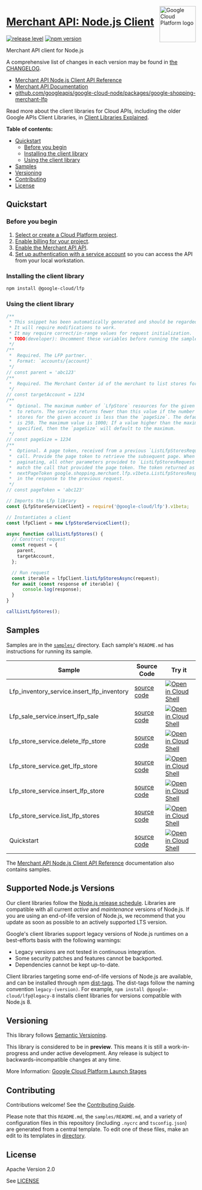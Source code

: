 [//]: # "This README.md file is auto-generated, all changes to this file will be lost."
[//]: # "To regenerate it, use `python -m synthtool`."
<img src="https://avatars2.githubusercontent.com/u/2810941?v=3&s=96" alt="Google Cloud Platform logo" title="Google Cloud Platform" align="right" height="96" width="96"/>

# [Merchant API: Node.js Client](https://github.com/googleapis/google-cloud-node/tree/main/packages/google-shopping-merchant-lfp)

[![release level](https://img.shields.io/badge/release%20level-preview-yellow.svg?style=flat)](https://cloud.google.com/terms/launch-stages)
[![npm version](https://img.shields.io/npm/v/@google-cloud/lfp.svg)](https://www.npmjs.org/package/@google-cloud/lfp)




Merchant API client for Node.js


A comprehensive list of changes in each version may be found in
[the CHANGELOG](https://github.com/googleapis/google-cloud-node/tree/main/packages/google-shopping-merchant-lfp/CHANGELOG.md).

* [Merchant API Node.js Client API Reference][client-docs]
* [Merchant API Documentation][product-docs]
* [github.com/googleapis/google-cloud-node/packages/google-shopping-merchant-lfp](https://github.com/googleapis/google-cloud-node/tree/main/packages/google-shopping-merchant-lfp)

Read more about the client libraries for Cloud APIs, including the older
Google APIs Client Libraries, in [Client Libraries Explained][explained].

[explained]: https://cloud.google.com/apis/docs/client-libraries-explained

**Table of contents:**


* [Quickstart](#quickstart)
  * [Before you begin](#before-you-begin)
  * [Installing the client library](#installing-the-client-library)
  * [Using the client library](#using-the-client-library)
* [Samples](#samples)
* [Versioning](#versioning)
* [Contributing](#contributing)
* [License](#license)

## Quickstart

### Before you begin

1.  [Select or create a Cloud Platform project][projects].
1.  [Enable billing for your project][billing].
1.  [Enable the Merchant API API][enable_api].
1.  [Set up authentication with a service account][auth] so you can access the
    API from your local workstation.

### Installing the client library

```bash
npm install @google-cloud/lfp
```


### Using the client library

```javascript
/**
 * This snippet has been automatically generated and should be regarded as a code template only.
 * It will require modifications to work.
 * It may require correct/in-range values for request initialization.
 * TODO(developer): Uncomment these variables before running the sample.
 */
/**
 *  Required. The LFP partner.
 *  Format: `accounts/{account}`
 */
// const parent = 'abc123'
/**
 *  Required. The Merchant Center id of the merchant to list stores for.
 */
// const targetAccount = 1234
/**
 *  Optional. The maximum number of `LfpStore` resources for the given account
 *  to return. The service returns fewer than this value if the number of
 *  stores for the given account is less than the `pageSize`. The default value
 *  is 250. The maximum value is 1000; If a value higher than the maximum is
 *  specified, then the `pageSize` will default to the maximum.
 */
// const pageSize = 1234
/**
 *  Optional. A page token, received from a previous `ListLfpStoresRequest`
 *  call. Provide the page token to retrieve the subsequent page. When
 *  paginating, all other parameters provided to `ListLfpStoresRequest` must
 *  match the call that provided the page token. The token returned as
 *  nextPageToken google.shopping.merchant.lfp.v1beta.ListLfpStoresResponse.next_page_token 
 *  in the response to the previous request.
 */
// const pageToken = 'abc123'

// Imports the Lfp library
const {LfpStoreServiceClient} = require('@google-cloud/lfp').v1beta;

// Instantiates a client
const lfpClient = new LfpStoreServiceClient();

async function callListLfpStores() {
  // Construct request
  const request = {
    parent,
    targetAccount,
  };

  // Run request
  const iterable = lfpClient.listLfpStoresAsync(request);
  for await (const response of iterable) {
      console.log(response);
  }
}

callListLfpStores();

```



## Samples

Samples are in the [`samples/`](https://github.com/googleapis/google-cloud-node/tree/main/packages/google-shopping-merchant-lfp/samples) directory. Each sample's `README.md` has instructions for running its sample.

| Sample                      | Source Code                       | Try it |
| --------------------------- | --------------------------------- | ------ |
| Lfp_inventory_service.insert_lfp_inventory | [source code](https://github.com/googleapis/google-cloud-node/blob/main/packages/google-shopping-merchant-lfp/samples/generated/v1beta/lfp_inventory_service.insert_lfp_inventory.js) | [![Open in Cloud Shell][shell_img]](https://console.cloud.google.com/cloudshell/open?git_repo=https://github.com/googleapis/google-cloud-node&page=editor&open_in_editor=packages/google-shopping-merchant-lfp/samples/generated/v1beta/lfp_inventory_service.insert_lfp_inventory.js,packages/google-shopping-merchant-lfp/samples/README.md) |
| Lfp_sale_service.insert_lfp_sale | [source code](https://github.com/googleapis/google-cloud-node/blob/main/packages/google-shopping-merchant-lfp/samples/generated/v1beta/lfp_sale_service.insert_lfp_sale.js) | [![Open in Cloud Shell][shell_img]](https://console.cloud.google.com/cloudshell/open?git_repo=https://github.com/googleapis/google-cloud-node&page=editor&open_in_editor=packages/google-shopping-merchant-lfp/samples/generated/v1beta/lfp_sale_service.insert_lfp_sale.js,packages/google-shopping-merchant-lfp/samples/README.md) |
| Lfp_store_service.delete_lfp_store | [source code](https://github.com/googleapis/google-cloud-node/blob/main/packages/google-shopping-merchant-lfp/samples/generated/v1beta/lfp_store_service.delete_lfp_store.js) | [![Open in Cloud Shell][shell_img]](https://console.cloud.google.com/cloudshell/open?git_repo=https://github.com/googleapis/google-cloud-node&page=editor&open_in_editor=packages/google-shopping-merchant-lfp/samples/generated/v1beta/lfp_store_service.delete_lfp_store.js,packages/google-shopping-merchant-lfp/samples/README.md) |
| Lfp_store_service.get_lfp_store | [source code](https://github.com/googleapis/google-cloud-node/blob/main/packages/google-shopping-merchant-lfp/samples/generated/v1beta/lfp_store_service.get_lfp_store.js) | [![Open in Cloud Shell][shell_img]](https://console.cloud.google.com/cloudshell/open?git_repo=https://github.com/googleapis/google-cloud-node&page=editor&open_in_editor=packages/google-shopping-merchant-lfp/samples/generated/v1beta/lfp_store_service.get_lfp_store.js,packages/google-shopping-merchant-lfp/samples/README.md) |
| Lfp_store_service.insert_lfp_store | [source code](https://github.com/googleapis/google-cloud-node/blob/main/packages/google-shopping-merchant-lfp/samples/generated/v1beta/lfp_store_service.insert_lfp_store.js) | [![Open in Cloud Shell][shell_img]](https://console.cloud.google.com/cloudshell/open?git_repo=https://github.com/googleapis/google-cloud-node&page=editor&open_in_editor=packages/google-shopping-merchant-lfp/samples/generated/v1beta/lfp_store_service.insert_lfp_store.js,packages/google-shopping-merchant-lfp/samples/README.md) |
| Lfp_store_service.list_lfp_stores | [source code](https://github.com/googleapis/google-cloud-node/blob/main/packages/google-shopping-merchant-lfp/samples/generated/v1beta/lfp_store_service.list_lfp_stores.js) | [![Open in Cloud Shell][shell_img]](https://console.cloud.google.com/cloudshell/open?git_repo=https://github.com/googleapis/google-cloud-node&page=editor&open_in_editor=packages/google-shopping-merchant-lfp/samples/generated/v1beta/lfp_store_service.list_lfp_stores.js,packages/google-shopping-merchant-lfp/samples/README.md) |
| Quickstart | [source code](https://github.com/googleapis/google-cloud-node/blob/main/packages/google-shopping-merchant-lfp/samples/quickstart.js) | [![Open in Cloud Shell][shell_img]](https://console.cloud.google.com/cloudshell/open?git_repo=https://github.com/googleapis/google-cloud-node&page=editor&open_in_editor=packages/google-shopping-merchant-lfp/samples/quickstart.js,packages/google-shopping-merchant-lfp/samples/README.md) |



The [Merchant API Node.js Client API Reference][client-docs] documentation
also contains samples.

## Supported Node.js Versions

Our client libraries follow the [Node.js release schedule](https://github.com/nodejs/release#release-schedule).
Libraries are compatible with all current _active_ and _maintenance_ versions of
Node.js.
If you are using an end-of-life version of Node.js, we recommend that you update
as soon as possible to an actively supported LTS version.

Google's client libraries support legacy versions of Node.js runtimes on a
best-efforts basis with the following warnings:

* Legacy versions are not tested in continuous integration.
* Some security patches and features cannot be backported.
* Dependencies cannot be kept up-to-date.

Client libraries targeting some end-of-life versions of Node.js are available, and
can be installed through npm [dist-tags](https://docs.npmjs.com/cli/dist-tag).
The dist-tags follow the naming convention `legacy-(version)`.
For example, `npm install @google-cloud/lfp@legacy-8` installs client libraries
for versions compatible with Node.js 8.

## Versioning

This library follows [Semantic Versioning](http://semver.org/).







This library is considered to be in **preview**. This means it is still a
work-in-progress and under active development. Any release is subject to
backwards-incompatible changes at any time.


More Information: [Google Cloud Platform Launch Stages][launch_stages]

[launch_stages]: https://cloud.google.com/terms/launch-stages

## Contributing

Contributions welcome! See the [Contributing Guide](https://github.com/googleapis/google-cloud-node/blob/main/CONTRIBUTING.md).

Please note that this `README.md`, the `samples/README.md`,
and a variety of configuration files in this repository (including `.nycrc` and `tsconfig.json`)
are generated from a central template. To edit one of these files, make an edit
to its templates in
[directory](https://github.com/googleapis/synthtool).

## License

Apache Version 2.0

See [LICENSE](https://github.com/googleapis/google-cloud-node/blob/main/LICENSE)

[client-docs]: https://cloud.google.com/nodejs/docs/reference/merchantapi/latest
[product-docs]: https://developers.google.com/merchant/api
[shell_img]: https://gstatic.com/cloudssh/images/open-btn.png
[projects]: https://console.cloud.google.com/project
[billing]: https://support.google.com/cloud/answer/6293499#enable-billing
[enable_api]: https://console.cloud.google.com/flows/enableapi?apiid=merchantapi.googleapis.com
[auth]: https://cloud.google.com/docs/authentication/getting-started
